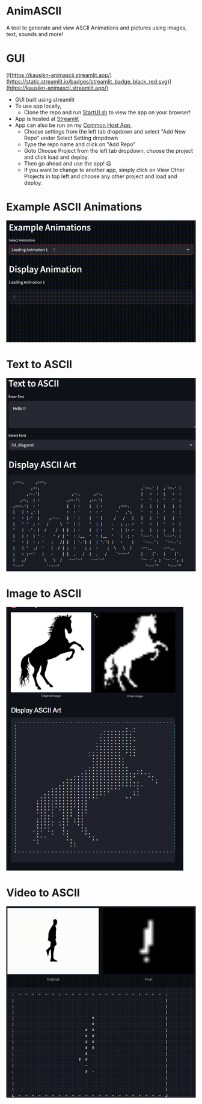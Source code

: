 # AnimASCII
 A tool to generate and view ASCII Animations and pictures using images, text, sounds and more!

# GUI
[![https://kausikn-animascii.streamlit.app/](https://static.streamlit.io/badges/streamlit_badge_black_red.svg)](https://kausikn-animascii.streamlit.app/)

- GUI built using streamlit
- To use app locally,
    - Clone the repo and run [StartUI.sh](StartUI.sh) to view the app on your browser!
- App is hosted at [Streamlit](https://kausikn-animascii.streamlit.app/)
- App can also be run on my [Common Host App](https://kausikn-commonhostapp.streamlit.app/),
    - Choose settings from the left tab dropdown and select "Add New Repo" under Select Setting dropdown
    - Type the repo name and click on "Add Repo"
    - Goto Choose Project from the left tab dropdown, choose the project and click load and deploy.
    - Then go ahead and use the app! 😃
    - If you want to change to another app, simply click on View Other Projects in top left and choose any other project and load and deploy.

# Example ASCII Animations
![Example ASCII Animations](Data/DocImages/ExampleASCIIAnimations.gif)

# Text to ASCII
![Text to ASCII](Data/DocImages/TextToASCII.png)

# Image to ASCII
![Image to ASCII](Data/DocImages/ImageToASCII.png)

# Video to ASCII
![Video to ASCII](Data/DocImages/VideoToASCII.gif)